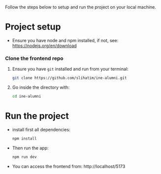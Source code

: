 Follow the steps below to setup and run the project on your local machine.

# Project setup

- Ensure you have node and npm installed, if not, see: https://nodejs.org/en/download

### Clone the frontend repo
1. Ensure you have `git` installed and run from your terminal:
    ```bash
    git clone https://github.com/slihatim/ine-alumni.git
    ```
2. Go inside the directory with:  
    ```bash
    cd ine-alumni
    ```

# Run the project
- install first all dependencies:
    ```bash
    npm install
    ```
- Then run the app:
    ```bash
    npm run dev
    ```
- You can access the frontend from: http://localhost/5173